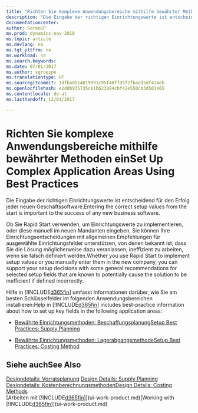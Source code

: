 ```yaml
---
title: "Richten Sie komplexe Anwendungsbereiche mithilfe bewährter Methoden ein"
description: "Die Eingabe der richtigen Einrichtungswerte ist entscheidend für den Erfolg jeder neuen Geschäftssoftware."
documentationcenter: 
author: SorenGP
ms.prod: dynamics-nav-2018
ms.topic: article
ms.devlang: na
ms.tgt_pltfrm: na
ms.workload: na
ms.search.keywords: 
ms.date: 07/01/2017
ms.author: sgroespe
ms.translationtype: HT
ms.sourcegitcommit: 1dfba8b14019991c95f40ffd5f7fbaed5df414eb
ms.openlocfilehash: e2ddb935735c81b623a84cbf42e550cb3d501465
ms.contentlocale: de-at
ms.lasthandoff: 12/01/2017

---
```

# <a name="set-up-complex-application-areas-using-best-practices"></a><span data-ttu-id="96e05-103">Richten Sie komplexe Anwendungsbereiche mithilfe bewährter Methoden ein</span><span class="sxs-lookup"><span data-stu-id="96e05-103">Set Up Complex Application Areas Using Best Practices</span></span>
<span data-ttu-id="96e05-104">Die Eingabe der richtigen Einrichtungswerte ist entscheidend für den Erfolg jeder neuen Geschäftssoftware.</span><span class="sxs-lookup"><span data-stu-id="96e05-104">Entering the correct setup values from the start is important to the success of any new business software.</span></span>  

 <span data-ttu-id="96e05-105">Ob Sie Rapid Start  verwenden, um Einrichtungswerte zu implementieren, oder diese manuell im neuen Mandanten eingeben, Sie können Ihre Einrichtungsentscheidungen mit allgemeinen Empfehlungen für ausgewählte Einrichtungsfelder unterstützen, von denen bekannt ist, dass Sie die Lösung möglicherweise dazu veranlassen, ineffizient zu arbeiten, wenn sie falsch definiert werden.</span><span class="sxs-lookup"><span data-stu-id="96e05-105">Whether you use Rapid Start to implement setup values or you manually enter them in the new company, you can support your setup decisions with some general recommendations for selected setup fields that are known to potentially cause the solution to be inefficient if defined incorrectly.</span></span>  

 <span data-ttu-id="96e05-106">Hilfe in [!INCLUDE[d365fin](includes/d365fin_md.md)] umfasst Informationen darüber, wie Sie am besten Schlüsselfelder im folgenden Anwendungsbereichen installieren:</span><span class="sxs-lookup"><span data-stu-id="96e05-106">Help in [!INCLUDE[d365fin](includes/d365fin_md.md)] includes best-practice information about how to set up key fields in the following application areas:</span></span>  

-   [<span data-ttu-id="96e05-107">Bewährte Einrichtungsmethoden: Beschaffungsplanung</span><span class="sxs-lookup"><span data-stu-id="96e05-107">Setup Best Practices: Supply Planning</span></span>](setup-best-practices-supply-planning.md)  

-   [<span data-ttu-id="96e05-108">Bewährte Einrichtungsmethoden: Lagerabgangsmethode</span><span class="sxs-lookup"><span data-stu-id="96e05-108">Setup Best Practices: Costing Method</span></span>](setup-best-practices-costing-method.md)  

## <a name="see-also"></a><span data-ttu-id="96e05-109">Siehe auch</span><span class="sxs-lookup"><span data-stu-id="96e05-109">See Also</span></span>  
 <span data-ttu-id="96e05-110">[Designdetails: Vorratsplanung](design-details-supply-planning.md) </span><span class="sxs-lookup"><span data-stu-id="96e05-110">[Design Details: Supply Planning](design-details-supply-planning.md) </span></span>  
 [<span data-ttu-id="96e05-111">Designdetails: Kostenberechnungsmethoden</span><span class="sxs-lookup"><span data-stu-id="96e05-111">Design Details: Costing Methods</span></span>](design-details-costing-methods.md)  
 <span data-ttu-id="96e05-112">[Arbeiten mit [!INCLUDE[d365fin](includes/d365fin_md.md)]](ui-work-product.md)</span><span class="sxs-lookup"><span data-stu-id="96e05-112">[Working with [!INCLUDE[d365fin](includes/d365fin_md.md)]](ui-work-product.md)</span></span>

